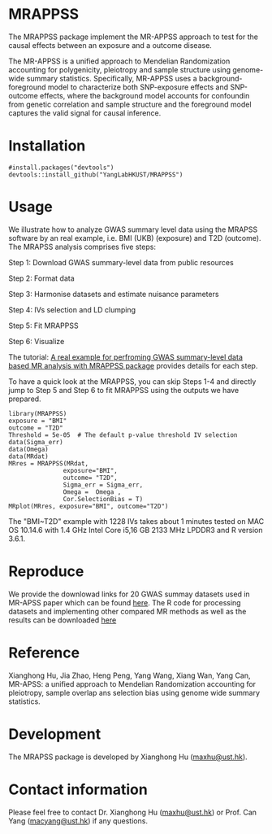 # MRAPPSS
The MRAPPSS package implement the MR-APPSS approach to test for the causal effects between an exposure and a outcome disease.

The MR-APPSS is a unified approach to Mendelian Randomization accounting for polygenicity, pleiotropy and sample structure using genome-wide summary statistics.
Specifically, MR-APPSS uses a background-foreground model to characterize both SNP-exposure effects and SNP-outcome effects, where the background model accounts for confoundin from genetic correlation and sample structure and the foreground model captures the valid signal for causal inference. 


# Installation 
```{r}
#install.packages("devtools")
devtools::install_github("YangLabHKUST/MRAPPSS")
```

# Usage
We illustrate how to analyze GWAS summary level data using the MRAPSS software by an real example, i.e. BMI (UKB) (exposure) and T2D (outcome). The MRAPSS analysis comprises five steps:

 Step 1: Download GWAS summary-level data from public resources
 
 Step 2: Format data
 
 Step 3: Harmonise datasets and estimate nuisance parameters 
 
 Step 4: IVs selection and LD clumping 
 
 Step 5: Fit MRAPPSS
 
 Step 6: Visualize


The tutorial:  [A real example for perfroming GWAS summary-level data based MR analysis with MRAPPSS package](https://github.com/YangLabHKUST/MRAPSS/blob/master/MRAPSS_Rpackage_Turtorial.pdf) provides details for each step.

To have a quick look at the MRAPPSS, you can skip Steps 1-4 and directly jump to Step 5 and Step 6 to fit MRAPPSS using the outputs we have prepared.
```{r}
library(MRAPPSS)
exposure = "BMI"
outcome = "T2D"
Threshold = 5e-05  # The default p-value threshold IV selection 
data(Sigma_err)
data(Omega)
data(MRdat)
MRres = MRAPPSS(MRdat,
               exposure="BMI",
               outcome= "T2D",
               Sigma_err = Sigma_err,
               Omega =  Omega ,
               Cor.SelectionBias = T)
MRplot(MRres, exposure="BMI", outcome="T2D")
```
The "BMI~T2D" example with 1228 IVs takes about 1 minutes tested on MAC OS 10.14.6 with 1.4 GHz Intel Core i5,16 GB 2133 MHz LPDDR3 and R version 3.6.1. 

# Reproduce
We provide the downlowad links for 20 GWAS summay datasets used in MR-APSS paper which can be found [here](https://github.com/YangLabHKUST/MRAPSS_RealData_Code). The R code for processing datasets and implementing other compared MR methods as well as the results can be downloaded [here](https://github.com/YangLabHKUST/MRAPSS_RealData_Code)
# Reference
Xianghong Hu, Jia Zhao, Heng Peng, Yang Wang, Xiang Wan, Yang Can, MR-APSS: a unified approach to Mendelian Randomization accounting for pleiotropy, sample overlap ans selection bias using genome wide summary statistics.

# Development
The MRAPSS package is developed by Xianghong Hu (maxhu@ust.hk).

# Contact information

Please feel free to contact Dr. Xianghong Hu (maxhu@ust.hk) or Prof. Can Yang (macyang@ust.hk) if any questions.
